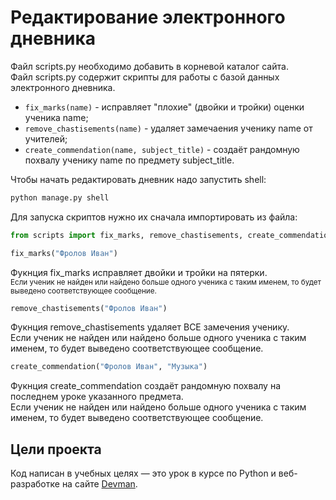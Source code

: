
# Редактирование электронного дневника

Файл scripts.py необходимо добавить в корневой каталог сайта.<br>
Файл scripts.py содержит скрипты для работы с базой данных электронного дневника. <br>
- `fix_marks(name)` - исправляет "плохие" (двойки и тройки) оценки ученика name; <br>
- `remove_chastisements(name)` - удаляет замечаения ученику name от учителей; <br>
- `create_commendation(name, subject_title)` - создаёт рандомную похвалу ученику name по предмету subject_title. <br>

Чтобы начать редактировать дневник надо запустить shell:
```bash
python manage.py shell
```
Для запуска скриптов нужно их сначала импортировать из файла:
```python
from scripts import fix_marks, remove_chastisements, create_commendation
```
```python
fix_marks("Фролов Иван")
```
Фукнция fix_marks исправляет двойки и тройки на пятерки.<br>
<small>Если ученик не найден или найдено больше одного ученика с таким именем, то будет выведено соответствующее сообщение.</small><br>
```python
remove_chastisements("Фролов Иван")
```
Фукнция remove_chastisements удаляет ВСЕ замечения ученику. <br>
Если ученик не найден или найдено больше одного ученика с таким именем, то будет выведено соответствующее сообщение.<br>
```python
create_commendation("Фролов Иван", "Музыка")
```
Фукнция create_commendation создаёт рандомную похвалу на последнем уроке указанного предмета.<br>
Если ученик не найден или найдено больше одного ученика с таким именем, то будет выведено соответствующее сообщение.<br>

## Цели проекта

Код написан в учебных целях — это урок в курсе по Python и веб-разработке на сайте [Devman](https://dvmn.org).